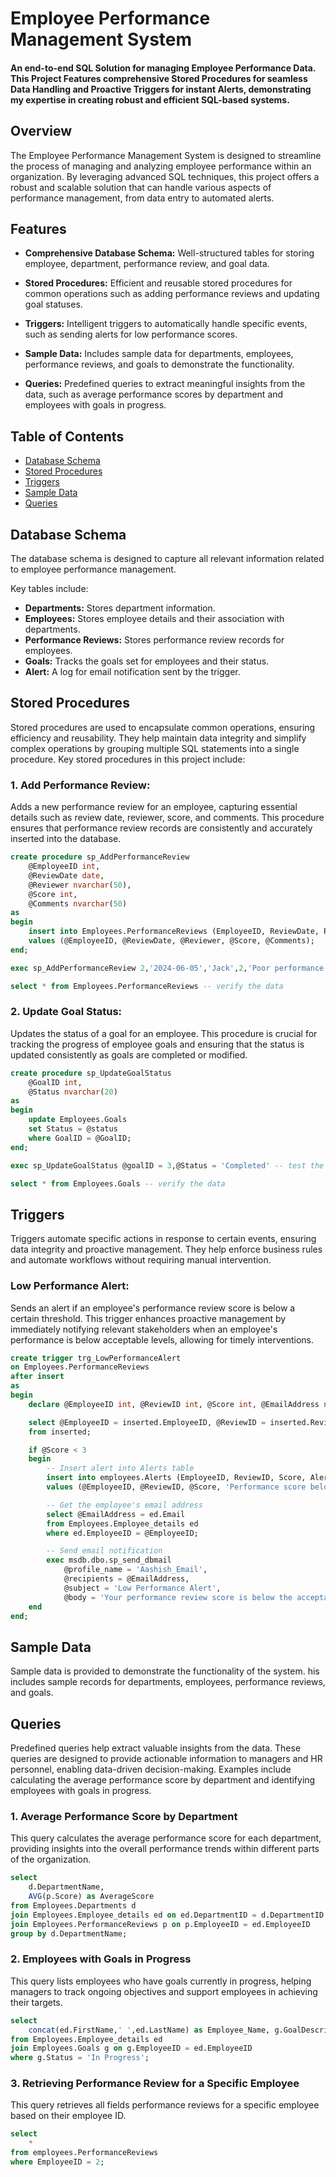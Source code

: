 # Employee Performance Management System

#### An end-to-end SQL Solution for managing Employee Performance Data. This Project Features comprehensive Stored Procedures for seamless Data Handling and Proactive Triggers for instant Alerts, demonstrating my expertise in creating robust and efficient SQL-based systems.

## Overview

The Employee Performance Management System is designed to streamline the process of managing and analyzing employee performance within an organization. By leveraging advanced SQL techniques, this project offers a robust and scalable solution that can handle various aspects of performance management, from data entry to automated alerts.

## Features

- **Comprehensive Database Schema:** Well-structured tables for storing employee, department, performance review, and goal data.
  
- **Stored Procedures:** Efficient and reusable stored procedures for common operations such as adding performance reviews and updating goal statuses.
  
- **Triggers:** Intelligent triggers to automatically handle specific events, such as sending alerts for low performance scores.
  
- **Sample Data:** Includes sample data for departments, employees, performance reviews, and goals to demonstrate the functionality.
  
- **Queries:** Predefined queries to extract meaningful insights from the data, such as average performance scores by department and employees with goals in progress.

##  Table of Contents

- [Database Schema](Database-Schema)
- [Stored Procedures](Stored-Procedures)
- [Triggers](Triggers)
- [Sample Data](Sample-Data)
- [Queries](Queries)

## Database Schema

The database schema is designed to capture all relevant information related to employee performance management. 

Key tables include:

- **Departments:** Stores department information.
- **Employees:** Stores employee details and their association with departments.
- **Performance Reviews:** Stores performance review records for employees.
- **Goals:** Tracks the goals set for employees and their status.
- **Alert:** A log for email notification sent by the trigger.

## Stored Procedures

Stored procedures are used to encapsulate common operations, ensuring efficiency and reusability. They help maintain data integrity and simplify complex operations by grouping multiple SQL statements into a single procedure. Key stored procedures in this project include:

### 1.  Add Performance Review:

Adds a new performance review for an employee, capturing essential details such as review date, reviewer, score, and comments. This procedure ensures that performance review records are consistently and accurately inserted into the database.

```sql
create procedure sp_AddPerformanceReview
	@EmployeeID int,
	@ReviewDate date,
	@Reviewer nvarchar(50),
	@Score int,
	@Comments nvarchar(50)
as
begin 
	insert into Employees.PerformanceReviews (EmployeeID, ReviewDate, Reviewer, Score, Comments)
    values (@EmployeeID, @ReviewDate, @Reviewer, @Score, @Comments);
end;
```
```sql
exec sp_AddPerformanceReview 2,'2024-06-05','Jack',2,'Poor performance.' -- test the procedure
```
```sql
select * from Employees.PerformanceReviews -- verify the data
```
### 2. **Update Goal Status:** 

Updates the status of a goal for an employee. This procedure is crucial for tracking the progress of employee goals and ensuring that the status is updated consistently as goals are completed or modified.

```sql
create procedure sp_UpdateGoalStatus
	@GoalID int,
	@Status	nvarchar(20)
as
begin
	update Employees.Goals
	set Status = @status
	where GoalID = @GoalID;
end;
```
```sql
exec sp_UpdateGoalStatus @goalID = 3,@Status = 'Completed' -- test the procedure
```
```sql
select * from Employees.Goals -- verify the data
```

## Triggers

Triggers automate specific actions in response to certain events, ensuring data integrity and proactive management. They help enforce business rules and automate workflows without requiring manual intervention. 

### Low Performance Alert:

Sends an alert if an employee's performance review score is below a certain threshold. This trigger enhances proactive management by immediately notifying relevant stakeholders when an employee's performance is below acceptable levels, allowing for timely interventions.

```sql
create trigger trg_LowPerformanceAlert
on Employees.PerformanceReviews
after insert
as
begin
    declare @EmployeeID int, @ReviewID int, @Score int, @EmailAddress nvarchar(50);

    select @EmployeeID = inserted.EmployeeID, @ReviewID = inserted.ReviewID, @Score = inserted.Score
    from inserted;

    if @Score < 3
    begin
        -- Insert alert into Alerts table
        insert into employees.Alerts (EmployeeID, ReviewID, Score, AlertMessage)
        values (@EmployeeID, @ReviewID, @Score, 'Performance score below threshold. Immediate attention required.');

        -- Get the employee's email address
        select @EmailAddress = ed.Email
        from Employees.Employee_details ed
        where ed.EmployeeID = @EmployeeID;

        -- Send email notification
        exec msdb.dbo.sp_send_dbmail
            @profile_name = 'Aashish_Email',
            @recipients = @EmailAddress,
            @subject = 'Low Performance Alert',
            @body = 'Your performance review score is below the acceptable threshold. Please discuss with your manager immediately.';
    end
end;
```
## Sample Data

Sample data is provided to demonstrate the functionality of the system. his includes sample records for departments, employees, performance reviews, and goals.

## Queries

Predefined queries help extract valuable insights from the data. These queries are designed to provide actionable information to managers and HR personnel, enabling data-driven decision-making. Examples include calculating the average performance score by department and identifying employees with goals in progress.

### 1. **Average Performance Score by Department**

This query calculates the average performance score for each department, providing insights into the overall performance trends within different parts of the organization.

```sql
select 
	d.DepartmentName,
	AVG(p.Score) as AverageScore
from Employees.Departments d
join Employees.Employee_details ed on ed.DepartmentID = d.DepartmentID
join Employees.PerformanceReviews p on p.EmployeeID = ed.EmployeeID
group by d.DepartmentName;
```

### 2. **Employees with Goals in Progress**

This query lists employees who have goals currently in progress, helping managers to track ongoing objectives and support employees in achieving their targets.

```sql
select 
	concat(ed.FirstName,' ',ed.LastName) as Employee_Name, g.GoalDescription, g.status
from Employees.Employee_details ed
join Employees.Goals g on g.EmployeeID = ed.EmployeeID
where g.Status = 'In Progress';
```

### 3. **Retrieving Performance Review for a Specific Employee**

This query retrieves all fields performance reviews for a specific employee based on their employee ID.

```sql
select 
	* 
from employees.PerformanceReviews 
where EmployeeID = 2;
```
